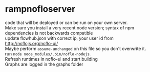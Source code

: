 rampnofloserver
===============

code that will be deployed or can be run on your own server.<br/>
Make sure you install a very recent node version; syntax of npm dependencies is not backwards compatible<br/>
update flowhub.json with correct ip, your user id from http://noflojs.org/noflo-ui/<br/>
Maybe perform `assume-unchanged` on this file so you don't overwrite it.<br/>
run `node node_modules/.bin/noflo-nodejs`.<br/>
Refresh runtimes in noflo-ui and start building<br/>
Graphs are logged in the graphs folder<br/>
